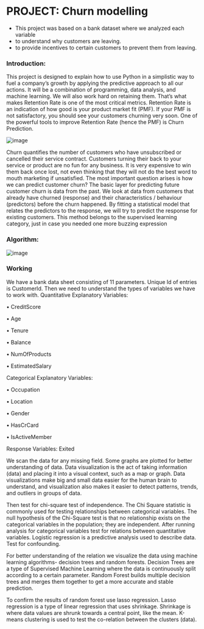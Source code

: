 # PROJECT: Churn modelling
- This project was based on a bank dataset where we analyzed each variable
- to understand why customers are leaving.
- to provide incentives to certain customers to prevent them from leaving.

### Introduction:
This project is designed to explain how to use Python in a simplistic way to fuel a company’s growth by applying the predictive approach to all our actions. It will be a combination of programming, data analysis, and machine learning. We will also work hard on retaining them. That’s what makes Retention Rate is one of the most critical metrics.
Retention Rate is an indication of how good is your product market fit (PMF). If your PMF is not satisfactory, you should see your customers churning very soon. One of the powerful tools to improve Retention Rate (hence the PMF) is Churn Prediction. 

![image](https://user-images.githubusercontent.com/70462853/126045727-be40d520-b3b1-4a17-b32a-43ec45f312ad.png)

Churn quantifies the number of customers who have unsubscribed or cancelled their service contract. Customers turning their back to your service or product are no fun for any business. It is very expensive to win them back once lost, not even thinking that they will not do the best word to mouth marketing if unsatisfied.
The most important question arises is how we can predict customer churn? The basic layer for predicting future customer churn is data from the past. We look at data from customers that already have churned (response) and their characteristics / behaviour (predictors) before the churn happened. By fitting a statistical model that relates the predictors to the response, we will try to predict the response for existing customers. This method belongs to the supervised learning category, just in case you needed one more buzzing expression


### Algorithm:

![image](https://user-images.githubusercontent.com/70462853/126045777-61aeb2a2-7bf0-4ebc-bae5-a47cb1a8b445.png)

### Working

We have a bank data sheet consisting of 11 parameters. Unique Id of entries is CustomerId. Then we need to understand the types of variables we have to work with. 
Quantitative Explanatory Variables:

•	CreditScore

•	Age

•	Tenure

•	Balance

•	NumOfProducts

•	EstimatedSalary


Categorical Explanatory Variables:

•	Occupation

•	Location

•	Gender

•	HasCrCard

•	IsActiveMember
 
Response Variables:  Exited

We scan the data for any missing field. Some graphs are plotted for better understanding of data. Data visualization is the act of taking information (data) and placing it into a visual context, such as a map or graph. Data visualizations make big and small data easier for the human brain to understand, and visualization also makes it easier to detect patterns, trends, and outliers in groups of data.

Then test for chi-square test of independence. The Chi Square statistic is commonly used for testing relationships between categorical variables. The null hypothesis of the Chi-Square test is that no relationship exists on the categorical variables in the population; they are independent.
After running analysis for categorical variables test for relations between quantitative variables. Logistic regression is a predictive analysis used to describe data. Test for confounding. 

For better understanding of the relation we visualize the data using machine learning algorithms- decision trees and random forests. Decision Trees are a type of Supervised Machine Learning where the data is continuously split according to a certain parameter. Random Forest builds multiple decision trees and merges them together to get a more accurate and stable prediction.

To confirm the results of random forest use lasso regression. Lasso regression is a type of linear regression that uses shrinkage. Shrinkage is where data values are shrunk towards a central point, like the mean.  K-means clustering is used to test the co-relation between the clusters (data). 



